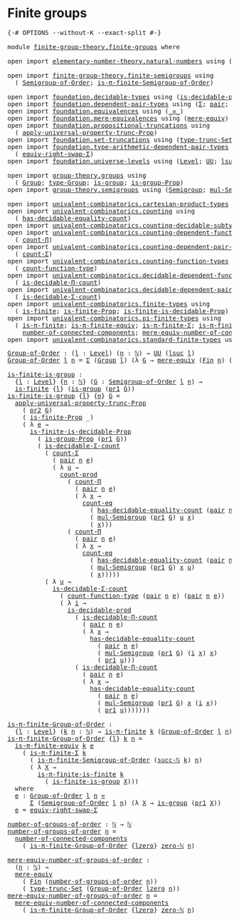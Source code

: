 # Finite groups

<pre class="Agda"><a id="26" class="Symbol">{-#</a> <a id="30" class="Keyword">OPTIONS</a> <a id="38" class="Pragma">--without-K</a> <a id="50" class="Pragma">--exact-split</a> <a id="64" class="Symbol">#-}</a>

<a id="69" class="Keyword">module</a> <a id="76" href="finite-group-theory.finite-groups.html" class="Module">finite-group-theory.finite-groups</a> <a id="110" class="Keyword">where</a>

<a id="117" class="Keyword">open</a> <a id="122" class="Keyword">import</a> <a id="129" href="elementary-number-theory.natural-numbers.html" class="Module">elementary-number-theory.natural-numbers</a> <a id="170" class="Keyword">using</a> <a id="176" class="Symbol">(</a><a id="177" href="elementary-number-theory.natural-numbers.html#1444" class="Datatype">ℕ</a><a id="178" class="Symbol">;</a> <a id="180" href="elementary-number-theory.natural-numbers.html#1478" class="InductiveConstructor">succ-ℕ</a><a id="186" class="Symbol">;</a> <a id="188" href="elementary-number-theory.natural-numbers.html#1465" class="InductiveConstructor">zero-ℕ</a><a id="194" class="Symbol">)</a>

<a id="197" class="Keyword">open</a> <a id="202" class="Keyword">import</a> <a id="209" href="finite-group-theory.finite-semigroups.html" class="Module">finite-group-theory.finite-semigroups</a> <a id="247" class="Keyword">using</a>
  <a id="255" class="Symbol">(</a> <a id="257" href="finite-group-theory.finite-semigroups.html#2206" class="Function">Semigroup-of-Order</a><a id="275" class="Symbol">;</a> <a id="277" href="finite-group-theory.finite-semigroups.html#3287" class="Function">is-π-finite-Semigroup-of-Order</a><a id="307" class="Symbol">)</a>

<a id="310" class="Keyword">open</a> <a id="315" class="Keyword">import</a> <a id="322" href="foundation.decidable-types.html" class="Module">foundation.decidable-types</a> <a id="349" class="Keyword">using</a> <a id="355" class="Symbol">(</a><a id="356" href="foundation.decidable-types.html#3737" class="Function">is-decidable-prod</a><a id="373" class="Symbol">)</a>
<a id="375" class="Keyword">open</a> <a id="380" class="Keyword">import</a> <a id="387" href="foundation.dependent-pair-types.html" class="Module">foundation.dependent-pair-types</a> <a id="419" class="Keyword">using</a> <a id="425" class="Symbol">(</a><a id="426" href="foundation-core.dependent-pair-types.html#502" class="Record">Σ</a><a id="427" class="Symbol">;</a> <a id="429" href="foundation-core.dependent-pair-types.html#575" class="InductiveConstructor">pair</a><a id="433" class="Symbol">;</a> <a id="435" href="foundation-core.dependent-pair-types.html#592" class="Field">pr1</a><a id="438" class="Symbol">;</a> <a id="440" href="foundation-core.dependent-pair-types.html#604" class="Field">pr2</a><a id="443" class="Symbol">)</a>
<a id="445" class="Keyword">open</a> <a id="450" class="Keyword">import</a> <a id="457" href="foundation.equivalences.html" class="Module">foundation.equivalences</a> <a id="481" class="Keyword">using</a> <a id="487" class="Symbol">(</a><a id="488" href="foundation-core.equivalences.html#1607" class="Function Operator">_≃_</a><a id="491" class="Symbol">)</a>
<a id="493" class="Keyword">open</a> <a id="498" class="Keyword">import</a> <a id="505" href="foundation.mere-equivalences.html" class="Module">foundation.mere-equivalences</a> <a id="534" class="Keyword">using</a> <a id="540" class="Symbol">(</a><a id="541" href="foundation.mere-equivalences.html#1406" class="Function">mere-equiv</a><a id="551" class="Symbol">)</a>
<a id="553" class="Keyword">open</a> <a id="558" class="Keyword">import</a> <a id="565" href="foundation.propositional-truncations.html" class="Module">foundation.propositional-truncations</a> <a id="602" class="Keyword">using</a>
  <a id="610" class="Symbol">(</a> <a id="612" href="foundation.propositional-truncations.html#5581" class="Function">apply-universal-property-trunc-Prop</a><a id="647" class="Symbol">)</a>
<a id="649" class="Keyword">open</a> <a id="654" class="Keyword">import</a> <a id="661" href="foundation.set-truncations.html" class="Module">foundation.set-truncations</a> <a id="688" class="Keyword">using</a> <a id="694" class="Symbol">(</a><a id="695" href="foundation.set-truncations.html#3386" class="Postulate">type-trunc-Set</a><a id="709" class="Symbol">)</a>
<a id="711" class="Keyword">open</a> <a id="716" class="Keyword">import</a> <a id="723" href="foundation.type-arithmetic-dependent-pair-types.html" class="Module">foundation.type-arithmetic-dependent-pair-types</a> <a id="771" class="Keyword">using</a>
  <a id="779" class="Symbol">(</a> <a id="781" href="foundation-core.type-arithmetic-dependent-pair-types.html#11499" class="Function">equiv-right-swap-Σ</a><a id="799" class="Symbol">)</a>
<a id="801" class="Keyword">open</a> <a id="806" class="Keyword">import</a> <a id="813" href="foundation.universe-levels.html" class="Module">foundation.universe-levels</a> <a id="840" class="Keyword">using</a> <a id="846" class="Symbol">(</a><a id="847" href="Agda.Primitive.html#597" class="Postulate">Level</a><a id="852" class="Symbol">;</a> <a id="854" href="foundation-core.universe-levels.html#222" class="Primitive">UU</a><a id="856" class="Symbol">;</a> <a id="858" href="Agda.Primitive.html#780" class="Primitive">lsuc</a><a id="862" class="Symbol">;</a> <a id="864" href="Agda.Primitive.html#764" class="Primitive">lzero</a><a id="869" class="Symbol">)</a>

<a id="872" class="Keyword">open</a> <a id="877" class="Keyword">import</a> <a id="884" href="group-theory.groups.html" class="Module">group-theory.groups</a> <a id="904" class="Keyword">using</a>
  <a id="912" class="Symbol">(</a> <a id="914" href="group-theory.groups.html#1961" class="Function">Group</a><a id="919" class="Symbol">;</a> <a id="921" href="group-theory.groups.html#2204" class="Function">type-Group</a><a id="931" class="Symbol">;</a> <a id="933" href="group-theory.groups.html#1829" class="Function">is-group</a><a id="941" class="Symbol">;</a> <a id="943" href="group-theory.groups.html#7602" class="Function">is-group-Prop</a><a id="956" class="Symbol">)</a>
<a id="958" class="Keyword">open</a> <a id="963" class="Keyword">import</a> <a id="970" href="group-theory.semigroups.html" class="Module">group-theory.semigroups</a> <a id="994" class="Keyword">using</a> <a id="1000" class="Symbol">(</a><a id="1001" href="group-theory.semigroups.html#737" class="Function">Semigroup</a><a id="1010" class="Symbol">;</a> <a id="1012" href="group-theory.semigroups.html#1207" class="Function">mul-Semigroup</a><a id="1025" class="Symbol">)</a>

<a id="1028" class="Keyword">open</a> <a id="1033" class="Keyword">import</a> <a id="1040" href="univalent-combinatorics.cartesian-product-types.html" class="Module">univalent-combinatorics.cartesian-product-types</a> <a id="1088" class="Keyword">using</a> <a id="1094" class="Symbol">(</a><a id="1095" href="univalent-combinatorics.cartesian-product-types.html#3151" class="Function">count-prod</a><a id="1105" class="Symbol">)</a>
<a id="1107" class="Keyword">open</a> <a id="1112" class="Keyword">import</a> <a id="1119" href="univalent-combinatorics.counting.html" class="Module">univalent-combinatorics.counting</a> <a id="1152" class="Keyword">using</a>
  <a id="1160" class="Symbol">(</a> <a id="1162" href="univalent-combinatorics.counting.html#5708" class="Function">has-decidable-equality-count</a><a id="1190" class="Symbol">)</a>
<a id="1192" class="Keyword">open</a> <a id="1197" class="Keyword">import</a> <a id="1204" href="univalent-combinatorics.counting-decidable-subtypes.html" class="Module">univalent-combinatorics.counting-decidable-subtypes</a> <a id="1256" class="Keyword">using</a> <a id="1262" class="Symbol">(</a><a id="1263" href="univalent-combinatorics.counting-decidable-subtypes.html#3453" class="Function">count-eq</a><a id="1271" class="Symbol">)</a>
<a id="1273" class="Keyword">open</a> <a id="1278" class="Keyword">import</a> <a id="1285" href="univalent-combinatorics.counting-dependent-function-types.html" class="Module">univalent-combinatorics.counting-dependent-function-types</a> <a id="1343" class="Keyword">using</a>
  <a id="1351" class="Symbol">(</a> <a id="1353" href="univalent-combinatorics.counting-dependent-function-types.html#1758" class="Function">count-Π</a><a id="1360" class="Symbol">)</a>
<a id="1362" class="Keyword">open</a> <a id="1367" class="Keyword">import</a> <a id="1374" href="univalent-combinatorics.counting-dependent-pair-types.html" class="Module">univalent-combinatorics.counting-dependent-pair-types</a> <a id="1428" class="Keyword">using</a>
  <a id="1436" class="Symbol">(</a> <a id="1438" href="univalent-combinatorics.counting-dependent-pair-types.html#3953" class="Function">count-Σ</a><a id="1445" class="Symbol">)</a>
<a id="1447" class="Keyword">open</a> <a id="1452" class="Keyword">import</a> <a id="1459" href="univalent-combinatorics.counting-function-types.html" class="Module">univalent-combinatorics.counting-function-types</a> <a id="1507" class="Keyword">using</a>
  <a id="1515" class="Symbol">(</a> <a id="1517" href="univalent-combinatorics.counting-function-types.html#376" class="Function">count-function-type</a><a id="1536" class="Symbol">)</a>
<a id="1538" class="Keyword">open</a> <a id="1543" class="Keyword">import</a> <a id="1550" href="univalent-combinatorics.decidable-dependent-function-types.html" class="Module">univalent-combinatorics.decidable-dependent-function-types</a> <a id="1609" class="Keyword">using</a>
  <a id="1617" class="Symbol">(</a> <a id="1619" href="univalent-combinatorics.decidable-dependent-function-types.html#1779" class="Function">is-decidable-Π-count</a><a id="1639" class="Symbol">)</a>
<a id="1641" class="Keyword">open</a> <a id="1646" class="Keyword">import</a> <a id="1653" href="univalent-combinatorics.decidable-dependent-pair-types.html" class="Module">univalent-combinatorics.decidable-dependent-pair-types</a> <a id="1708" class="Keyword">using</a>
  <a id="1716" class="Symbol">(</a> <a id="1718" href="univalent-combinatorics.decidable-dependent-pair-types.html#1939" class="Function">is-decidable-Σ-count</a><a id="1738" class="Symbol">)</a>
<a id="1740" class="Keyword">open</a> <a id="1745" class="Keyword">import</a> <a id="1752" href="univalent-combinatorics.finite-types.html" class="Module">univalent-combinatorics.finite-types</a> <a id="1789" class="Keyword">using</a>
  <a id="1797" class="Symbol">(</a> <a id="1799" href="univalent-combinatorics.finite-types.html#3651" class="Function">is-finite</a><a id="1808" class="Symbol">;</a> <a id="1810" href="univalent-combinatorics.finite-types.html#3560" class="Function">is-finite-Prop</a><a id="1824" class="Symbol">;</a> <a id="1826" href="univalent-combinatorics.finite-types.html#8457" class="Function">is-finite-is-decidable-Prop</a><a id="1853" class="Symbol">)</a>
<a id="1855" class="Keyword">open</a> <a id="1860" class="Keyword">import</a> <a id="1867" href="univalent-combinatorics.pi-finite-types.html" class="Module">univalent-combinatorics.pi-finite-types</a> <a id="1907" class="Keyword">using</a>
  <a id="1915" class="Symbol">(</a> <a id="1917" href="univalent-combinatorics.pi-finite-types.html#8662" class="Function">is-π-finite</a><a id="1928" class="Symbol">;</a> <a id="1930" href="univalent-combinatorics.pi-finite-types.html#10868" class="Function">is-π-finite-equiv</a><a id="1947" class="Symbol">;</a> <a id="1949" href="univalent-combinatorics.pi-finite-types.html#34721" class="Function">is-π-finite-Σ</a><a id="1962" class="Symbol">;</a> <a id="1964" href="univalent-combinatorics.pi-finite-types.html#14661" class="Function">is-π-finite-is-finite</a><a id="1985" class="Symbol">;</a>
    <a id="1991" href="univalent-combinatorics.pi-finite-types.html#7940" class="Function">number-of-connected-components</a><a id="2021" class="Symbol">;</a> <a id="2023" href="univalent-combinatorics.pi-finite-types.html#8105" class="Function">mere-equiv-number-of-connected-components</a><a id="2064" class="Symbol">)</a>
<a id="2066" class="Keyword">open</a> <a id="2071" class="Keyword">import</a> <a id="2078" href="univalent-combinatorics.standard-finite-types.html" class="Module">univalent-combinatorics.standard-finite-types</a> <a id="2124" class="Keyword">using</a> <a id="2130" class="Symbol">(</a><a id="2131" href="univalent-combinatorics.standard-finite-types.html#2072" class="Function">Fin</a><a id="2134" class="Symbol">)</a>
</pre>
<pre class="Agda"><a id="Group-of-Order"></a><a id="2149" href="finite-group-theory.finite-groups.html#2149" class="Function">Group-of-Order</a> <a id="2164" class="Symbol">:</a> <a id="2166" class="Symbol">(</a><a id="2167" href="finite-group-theory.finite-groups.html#2167" class="Bound">l</a> <a id="2169" class="Symbol">:</a> <a id="2171" href="Agda.Primitive.html#597" class="Postulate">Level</a><a id="2176" class="Symbol">)</a> <a id="2178" class="Symbol">(</a><a id="2179" href="finite-group-theory.finite-groups.html#2179" class="Bound">n</a> <a id="2181" class="Symbol">:</a> <a id="2183" href="elementary-number-theory.natural-numbers.html#1444" class="Datatype">ℕ</a><a id="2184" class="Symbol">)</a> <a id="2186" class="Symbol">→</a> <a id="2188" href="foundation-core.universe-levels.html#222" class="Primitive">UU</a> <a id="2191" class="Symbol">(</a><a id="2192" href="Agda.Primitive.html#780" class="Primitive">lsuc</a> <a id="2197" href="finite-group-theory.finite-groups.html#2167" class="Bound">l</a><a id="2198" class="Symbol">)</a>
<a id="2200" href="finite-group-theory.finite-groups.html#2149" class="Function">Group-of-Order</a> <a id="2215" href="finite-group-theory.finite-groups.html#2215" class="Bound">l</a> <a id="2217" href="finite-group-theory.finite-groups.html#2217" class="Bound">n</a> <a id="2219" class="Symbol">=</a> <a id="2221" href="foundation-core.dependent-pair-types.html#502" class="Record">Σ</a> <a id="2223" class="Symbol">(</a><a id="2224" href="group-theory.groups.html#1961" class="Function">Group</a> <a id="2230" href="finite-group-theory.finite-groups.html#2215" class="Bound">l</a><a id="2231" class="Symbol">)</a> <a id="2233" class="Symbol">(λ</a> <a id="2236" href="finite-group-theory.finite-groups.html#2236" class="Bound">G</a> <a id="2238" class="Symbol">→</a> <a id="2240" href="foundation.mere-equivalences.html#1406" class="Function">mere-equiv</a> <a id="2251" class="Symbol">(</a><a id="2252" href="univalent-combinatorics.standard-finite-types.html#2072" class="Function">Fin</a> <a id="2256" href="finite-group-theory.finite-groups.html#2217" class="Bound">n</a><a id="2257" class="Symbol">)</a> <a id="2259" class="Symbol">(</a><a id="2260" href="group-theory.groups.html#2204" class="Function">type-Group</a> <a id="2271" href="finite-group-theory.finite-groups.html#2236" class="Bound">G</a><a id="2272" class="Symbol">))</a>

<a id="is-finite-is-group"></a><a id="2276" href="finite-group-theory.finite-groups.html#2276" class="Function">is-finite-is-group</a> <a id="2295" class="Symbol">:</a>
  <a id="2299" class="Symbol">{</a><a id="2300" href="finite-group-theory.finite-groups.html#2300" class="Bound">l</a> <a id="2302" class="Symbol">:</a> <a id="2304" href="Agda.Primitive.html#597" class="Postulate">Level</a><a id="2309" class="Symbol">}</a> <a id="2311" class="Symbol">{</a><a id="2312" href="finite-group-theory.finite-groups.html#2312" class="Bound">n</a> <a id="2314" class="Symbol">:</a> <a id="2316" href="elementary-number-theory.natural-numbers.html#1444" class="Datatype">ℕ</a><a id="2317" class="Symbol">}</a> <a id="2319" class="Symbol">(</a><a id="2320" href="finite-group-theory.finite-groups.html#2320" class="Bound">G</a> <a id="2322" class="Symbol">:</a> <a id="2324" href="finite-group-theory.finite-semigroups.html#2206" class="Function">Semigroup-of-Order</a> <a id="2343" href="finite-group-theory.finite-groups.html#2300" class="Bound">l</a> <a id="2345" href="finite-group-theory.finite-groups.html#2312" class="Bound">n</a><a id="2346" class="Symbol">)</a> <a id="2348" class="Symbol">→</a>
  <a id="2352" href="univalent-combinatorics.finite-types.html#3651" class="Function">is-finite</a> <a id="2362" class="Symbol">{</a><a id="2363" href="finite-group-theory.finite-groups.html#2300" class="Bound">l</a><a id="2364" class="Symbol">}</a> <a id="2366" class="Symbol">(</a><a id="2367" href="group-theory.groups.html#1829" class="Function">is-group</a> <a id="2376" class="Symbol">(</a><a id="2377" href="foundation-core.dependent-pair-types.html#592" class="Field">pr1</a> <a id="2381" href="finite-group-theory.finite-groups.html#2320" class="Bound">G</a><a id="2382" class="Symbol">))</a>
<a id="2385" href="finite-group-theory.finite-groups.html#2276" class="Function">is-finite-is-group</a> <a id="2404" class="Symbol">{</a><a id="2405" href="finite-group-theory.finite-groups.html#2405" class="Bound">l</a><a id="2406" class="Symbol">}</a> <a id="2408" class="Symbol">{</a><a id="2409" href="finite-group-theory.finite-groups.html#2409" class="Bound">n</a><a id="2410" class="Symbol">}</a> <a id="2412" href="finite-group-theory.finite-groups.html#2412" class="Bound">G</a> <a id="2414" class="Symbol">=</a>
  <a id="2418" href="foundation.propositional-truncations.html#5581" class="Function">apply-universal-property-trunc-Prop</a>
    <a id="2458" class="Symbol">(</a> <a id="2460" href="foundation-core.dependent-pair-types.html#604" class="Field">pr2</a> <a id="2464" href="finite-group-theory.finite-groups.html#2412" class="Bound">G</a><a id="2465" class="Symbol">)</a>
    <a id="2471" class="Symbol">(</a> <a id="2473" href="univalent-combinatorics.finite-types.html#3560" class="Function">is-finite-Prop</a> <a id="2488" class="Symbol">_)</a>
    <a id="2495" class="Symbol">(</a> <a id="2497" class="Symbol">λ</a> <a id="2499" href="finite-group-theory.finite-groups.html#2499" class="Bound">e</a> <a id="2501" class="Symbol">→</a>
      <a id="2509" href="univalent-combinatorics.finite-types.html#8457" class="Function">is-finite-is-decidable-Prop</a>
        <a id="2545" class="Symbol">(</a> <a id="2547" href="group-theory.groups.html#7602" class="Function">is-group-Prop</a> <a id="2561" class="Symbol">(</a><a id="2562" href="foundation-core.dependent-pair-types.html#592" class="Field">pr1</a> <a id="2566" href="finite-group-theory.finite-groups.html#2412" class="Bound">G</a><a id="2567" class="Symbol">))</a>
        <a id="2578" class="Symbol">(</a> <a id="2580" href="univalent-combinatorics.decidable-dependent-pair-types.html#1939" class="Function">is-decidable-Σ-count</a>
          <a id="2611" class="Symbol">(</a> <a id="2613" href="univalent-combinatorics.counting-dependent-pair-types.html#3953" class="Function">count-Σ</a>
            <a id="2633" class="Symbol">(</a> <a id="2635" href="foundation-core.dependent-pair-types.html#575" class="InductiveConstructor">pair</a> <a id="2640" href="finite-group-theory.finite-groups.html#2409" class="Bound">n</a> <a id="2642" href="finite-group-theory.finite-groups.html#2499" class="Bound">e</a><a id="2643" class="Symbol">)</a>
            <a id="2657" class="Symbol">(</a> <a id="2659" class="Symbol">λ</a> <a id="2661" href="finite-group-theory.finite-groups.html#2661" class="Bound">u</a> <a id="2663" class="Symbol">→</a>
              <a id="2679" href="univalent-combinatorics.cartesian-product-types.html#3151" class="Function">count-prod</a>
                <a id="2706" class="Symbol">(</a> <a id="2708" href="univalent-combinatorics.counting-dependent-function-types.html#1758" class="Function">count-Π</a>
                  <a id="2734" class="Symbol">(</a> <a id="2736" href="foundation-core.dependent-pair-types.html#575" class="InductiveConstructor">pair</a> <a id="2741" href="finite-group-theory.finite-groups.html#2409" class="Bound">n</a> <a id="2743" href="finite-group-theory.finite-groups.html#2499" class="Bound">e</a><a id="2744" class="Symbol">)</a>
                  <a id="2764" class="Symbol">(</a> <a id="2766" class="Symbol">λ</a> <a id="2768" href="finite-group-theory.finite-groups.html#2768" class="Bound">x</a> <a id="2770" class="Symbol">→</a>
                    <a id="2792" href="univalent-combinatorics.counting-decidable-subtypes.html#3453" class="Function">count-eq</a>
                      <a id="2823" class="Symbol">(</a> <a id="2825" href="univalent-combinatorics.counting.html#5708" class="Function">has-decidable-equality-count</a> <a id="2854" class="Symbol">(</a><a id="2855" href="foundation-core.dependent-pair-types.html#575" class="InductiveConstructor">pair</a> <a id="2860" href="finite-group-theory.finite-groups.html#2409" class="Bound">n</a> <a id="2862" href="finite-group-theory.finite-groups.html#2499" class="Bound">e</a><a id="2863" class="Symbol">))</a>
                      <a id="2888" class="Symbol">(</a> <a id="2890" href="group-theory.semigroups.html#1207" class="Function">mul-Semigroup</a> <a id="2904" class="Symbol">(</a><a id="2905" href="foundation-core.dependent-pair-types.html#592" class="Field">pr1</a> <a id="2909" href="finite-group-theory.finite-groups.html#2412" class="Bound">G</a><a id="2910" class="Symbol">)</a> <a id="2912" href="finite-group-theory.finite-groups.html#2661" class="Bound">u</a> <a id="2914" href="finite-group-theory.finite-groups.html#2768" class="Bound">x</a><a id="2915" class="Symbol">)</a>
                      <a id="2939" class="Symbol">(</a> <a id="2941" href="finite-group-theory.finite-groups.html#2768" class="Bound">x</a><a id="2942" class="Symbol">)))</a>
                <a id="2962" class="Symbol">(</a> <a id="2964" href="univalent-combinatorics.counting-dependent-function-types.html#1758" class="Function">count-Π</a>
                  <a id="2990" class="Symbol">(</a> <a id="2992" href="foundation-core.dependent-pair-types.html#575" class="InductiveConstructor">pair</a> <a id="2997" href="finite-group-theory.finite-groups.html#2409" class="Bound">n</a> <a id="2999" href="finite-group-theory.finite-groups.html#2499" class="Bound">e</a><a id="3000" class="Symbol">)</a>
                  <a id="3020" class="Symbol">(</a> <a id="3022" class="Symbol">λ</a> <a id="3024" href="finite-group-theory.finite-groups.html#3024" class="Bound">x</a> <a id="3026" class="Symbol">→</a>
                    <a id="3048" href="univalent-combinatorics.counting-decidable-subtypes.html#3453" class="Function">count-eq</a>
                      <a id="3079" class="Symbol">(</a> <a id="3081" href="univalent-combinatorics.counting.html#5708" class="Function">has-decidable-equality-count</a> <a id="3110" class="Symbol">(</a><a id="3111" href="foundation-core.dependent-pair-types.html#575" class="InductiveConstructor">pair</a> <a id="3116" href="finite-group-theory.finite-groups.html#2409" class="Bound">n</a> <a id="3118" href="finite-group-theory.finite-groups.html#2499" class="Bound">e</a><a id="3119" class="Symbol">))</a>
                      <a id="3144" class="Symbol">(</a> <a id="3146" href="group-theory.semigroups.html#1207" class="Function">mul-Semigroup</a> <a id="3160" class="Symbol">(</a><a id="3161" href="foundation-core.dependent-pair-types.html#592" class="Field">pr1</a> <a id="3165" href="finite-group-theory.finite-groups.html#2412" class="Bound">G</a><a id="3166" class="Symbol">)</a> <a id="3168" href="finite-group-theory.finite-groups.html#3024" class="Bound">x</a> <a id="3170" href="finite-group-theory.finite-groups.html#2661" class="Bound">u</a><a id="3171" class="Symbol">)</a>
                      <a id="3195" class="Symbol">(</a> <a id="3197" href="finite-group-theory.finite-groups.html#3024" class="Bound">x</a><a id="3198" class="Symbol">)))))</a>
          <a id="3214" class="Symbol">(</a> <a id="3216" class="Symbol">λ</a> <a id="3218" href="finite-group-theory.finite-groups.html#3218" class="Bound">u</a> <a id="3220" class="Symbol">→</a>
            <a id="3234" href="univalent-combinatorics.decidable-dependent-pair-types.html#1939" class="Function">is-decidable-Σ-count</a>
              <a id="3269" class="Symbol">(</a> <a id="3271" href="univalent-combinatorics.counting-function-types.html#376" class="Function">count-function-type</a> <a id="3291" class="Symbol">(</a><a id="3292" href="foundation-core.dependent-pair-types.html#575" class="InductiveConstructor">pair</a> <a id="3297" href="finite-group-theory.finite-groups.html#2409" class="Bound">n</a> <a id="3299" href="finite-group-theory.finite-groups.html#2499" class="Bound">e</a><a id="3300" class="Symbol">)</a> <a id="3302" class="Symbol">(</a><a id="3303" href="foundation-core.dependent-pair-types.html#575" class="InductiveConstructor">pair</a> <a id="3308" href="finite-group-theory.finite-groups.html#2409" class="Bound">n</a> <a id="3310" href="finite-group-theory.finite-groups.html#2499" class="Bound">e</a><a id="3311" class="Symbol">))</a>
              <a id="3328" class="Symbol">(</a> <a id="3330" class="Symbol">λ</a> <a id="3332" href="finite-group-theory.finite-groups.html#3332" class="Bound">i</a> <a id="3334" class="Symbol">→</a>
                <a id="3352" href="foundation.decidable-types.html#3737" class="Function">is-decidable-prod</a>
                  <a id="3388" class="Symbol">(</a> <a id="3390" href="univalent-combinatorics.decidable-dependent-function-types.html#1779" class="Function">is-decidable-Π-count</a>
                    <a id="3431" class="Symbol">(</a> <a id="3433" href="foundation-core.dependent-pair-types.html#575" class="InductiveConstructor">pair</a> <a id="3438" href="finite-group-theory.finite-groups.html#2409" class="Bound">n</a> <a id="3440" href="finite-group-theory.finite-groups.html#2499" class="Bound">e</a><a id="3441" class="Symbol">)</a>
                    <a id="3463" class="Symbol">(</a> <a id="3465" class="Symbol">λ</a> <a id="3467" href="finite-group-theory.finite-groups.html#3467" class="Bound">x</a> <a id="3469" class="Symbol">→</a>
                      <a id="3493" href="univalent-combinatorics.counting.html#5708" class="Function">has-decidable-equality-count</a>
                        <a id="3546" class="Symbol">(</a> <a id="3548" href="foundation-core.dependent-pair-types.html#575" class="InductiveConstructor">pair</a> <a id="3553" href="finite-group-theory.finite-groups.html#2409" class="Bound">n</a> <a id="3555" href="finite-group-theory.finite-groups.html#2499" class="Bound">e</a><a id="3556" class="Symbol">)</a>
                        <a id="3582" class="Symbol">(</a> <a id="3584" href="group-theory.semigroups.html#1207" class="Function">mul-Semigroup</a> <a id="3598" class="Symbol">(</a><a id="3599" href="foundation-core.dependent-pair-types.html#592" class="Field">pr1</a> <a id="3603" href="finite-group-theory.finite-groups.html#2412" class="Bound">G</a><a id="3604" class="Symbol">)</a> <a id="3606" class="Symbol">(</a><a id="3607" href="finite-group-theory.finite-groups.html#3332" class="Bound">i</a> <a id="3609" href="finite-group-theory.finite-groups.html#3467" class="Bound">x</a><a id="3610" class="Symbol">)</a> <a id="3612" href="finite-group-theory.finite-groups.html#3467" class="Bound">x</a><a id="3613" class="Symbol">)</a>
                        <a id="3639" class="Symbol">(</a> <a id="3641" href="foundation-core.dependent-pair-types.html#592" class="Field">pr1</a> <a id="3645" href="finite-group-theory.finite-groups.html#3218" class="Bound">u</a><a id="3646" class="Symbol">)))</a>
                  <a id="3668" class="Symbol">(</a> <a id="3670" href="univalent-combinatorics.decidable-dependent-function-types.html#1779" class="Function">is-decidable-Π-count</a>
                    <a id="3711" class="Symbol">(</a> <a id="3713" href="foundation-core.dependent-pair-types.html#575" class="InductiveConstructor">pair</a> <a id="3718" href="finite-group-theory.finite-groups.html#2409" class="Bound">n</a> <a id="3720" href="finite-group-theory.finite-groups.html#2499" class="Bound">e</a><a id="3721" class="Symbol">)</a>
                    <a id="3743" class="Symbol">(</a> <a id="3745" class="Symbol">λ</a> <a id="3747" href="finite-group-theory.finite-groups.html#3747" class="Bound">x</a> <a id="3749" class="Symbol">→</a>
                      <a id="3773" href="univalent-combinatorics.counting.html#5708" class="Function">has-decidable-equality-count</a>
                        <a id="3826" class="Symbol">(</a> <a id="3828" href="foundation-core.dependent-pair-types.html#575" class="InductiveConstructor">pair</a> <a id="3833" href="finite-group-theory.finite-groups.html#2409" class="Bound">n</a> <a id="3835" href="finite-group-theory.finite-groups.html#2499" class="Bound">e</a><a id="3836" class="Symbol">)</a>
                        <a id="3862" class="Symbol">(</a> <a id="3864" href="group-theory.semigroups.html#1207" class="Function">mul-Semigroup</a> <a id="3878" class="Symbol">(</a><a id="3879" href="foundation-core.dependent-pair-types.html#592" class="Field">pr1</a> <a id="3883" href="finite-group-theory.finite-groups.html#2412" class="Bound">G</a><a id="3884" class="Symbol">)</a> <a id="3886" href="finite-group-theory.finite-groups.html#3747" class="Bound">x</a> <a id="3888" class="Symbol">(</a><a id="3889" href="finite-group-theory.finite-groups.html#3332" class="Bound">i</a> <a id="3891" href="finite-group-theory.finite-groups.html#3747" class="Bound">x</a><a id="3892" class="Symbol">))</a>
                        <a id="3919" class="Symbol">(</a> <a id="3921" href="foundation-core.dependent-pair-types.html#592" class="Field">pr1</a> <a id="3925" href="finite-group-theory.finite-groups.html#3218" class="Bound">u</a><a id="3926" class="Symbol">)))))))</a>

<a id="is-π-finite-Group-of-Order"></a><a id="3935" href="finite-group-theory.finite-groups.html#3935" class="Function">is-π-finite-Group-of-Order</a> <a id="3962" class="Symbol">:</a>
  <a id="3966" class="Symbol">{</a><a id="3967" href="finite-group-theory.finite-groups.html#3967" class="Bound">l</a> <a id="3969" class="Symbol">:</a> <a id="3971" href="Agda.Primitive.html#597" class="Postulate">Level</a><a id="3976" class="Symbol">}</a> <a id="3978" class="Symbol">(</a><a id="3979" href="finite-group-theory.finite-groups.html#3979" class="Bound">k</a> <a id="3981" href="finite-group-theory.finite-groups.html#3981" class="Bound">n</a> <a id="3983" class="Symbol">:</a> <a id="3985" href="elementary-number-theory.natural-numbers.html#1444" class="Datatype">ℕ</a><a id="3986" class="Symbol">)</a> <a id="3988" class="Symbol">→</a> <a id="3990" href="univalent-combinatorics.pi-finite-types.html#8662" class="Function">is-π-finite</a> <a id="4002" href="finite-group-theory.finite-groups.html#3979" class="Bound">k</a> <a id="4004" class="Symbol">(</a><a id="4005" href="finite-group-theory.finite-groups.html#2149" class="Function">Group-of-Order</a> <a id="4020" href="finite-group-theory.finite-groups.html#3967" class="Bound">l</a> <a id="4022" href="finite-group-theory.finite-groups.html#3981" class="Bound">n</a><a id="4023" class="Symbol">)</a>
<a id="4025" href="finite-group-theory.finite-groups.html#3935" class="Function">is-π-finite-Group-of-Order</a> <a id="4052" class="Symbol">{</a><a id="4053" href="finite-group-theory.finite-groups.html#4053" class="Bound">l</a><a id="4054" class="Symbol">}</a> <a id="4056" href="finite-group-theory.finite-groups.html#4056" class="Bound">k</a> <a id="4058" href="finite-group-theory.finite-groups.html#4058" class="Bound">n</a> <a id="4060" class="Symbol">=</a>
  <a id="4064" href="univalent-combinatorics.pi-finite-types.html#10868" class="Function">is-π-finite-equiv</a> <a id="4082" href="finite-group-theory.finite-groups.html#4056" class="Bound">k</a> <a id="4084" href="finite-group-theory.finite-groups.html#4253" class="Function">e</a>
    <a id="4090" class="Symbol">(</a> <a id="4092" href="univalent-combinatorics.pi-finite-types.html#34721" class="Function">is-π-finite-Σ</a> <a id="4106" href="finite-group-theory.finite-groups.html#4056" class="Bound">k</a>
      <a id="4114" class="Symbol">(</a> <a id="4116" href="finite-group-theory.finite-semigroups.html#3287" class="Function">is-π-finite-Semigroup-of-Order</a> <a id="4147" class="Symbol">(</a><a id="4148" href="elementary-number-theory.natural-numbers.html#1478" class="InductiveConstructor">succ-ℕ</a> <a id="4155" href="finite-group-theory.finite-groups.html#4056" class="Bound">k</a><a id="4156" class="Symbol">)</a> <a id="4158" href="finite-group-theory.finite-groups.html#4058" class="Bound">n</a><a id="4159" class="Symbol">)</a>
      <a id="4167" class="Symbol">(</a> <a id="4169" class="Symbol">λ</a> <a id="4171" href="finite-group-theory.finite-groups.html#4171" class="Bound">X</a> <a id="4173" class="Symbol">→</a>
        <a id="4183" href="univalent-combinatorics.pi-finite-types.html#14661" class="Function">is-π-finite-is-finite</a> <a id="4205" href="finite-group-theory.finite-groups.html#4056" class="Bound">k</a>
          <a id="4217" class="Symbol">(</a> <a id="4219" href="finite-group-theory.finite-groups.html#2276" class="Function">is-finite-is-group</a> <a id="4238" href="finite-group-theory.finite-groups.html#4171" class="Bound">X</a><a id="4239" class="Symbol">)))</a>
  <a id="4245" class="Keyword">where</a>
  <a id="4253" href="finite-group-theory.finite-groups.html#4253" class="Function">e</a> <a id="4255" class="Symbol">:</a> <a id="4257" href="finite-group-theory.finite-groups.html#2149" class="Function">Group-of-Order</a> <a id="4272" href="finite-group-theory.finite-groups.html#4053" class="Bound">l</a> <a id="4274" href="finite-group-theory.finite-groups.html#4058" class="Bound">n</a> <a id="4276" href="foundation-core.equivalences.html#1607" class="Function Operator">≃</a>
      <a id="4284" href="foundation-core.dependent-pair-types.html#502" class="Record">Σ</a> <a id="4286" class="Symbol">(</a><a id="4287" href="finite-group-theory.finite-semigroups.html#2206" class="Function">Semigroup-of-Order</a> <a id="4306" href="finite-group-theory.finite-groups.html#4053" class="Bound">l</a> <a id="4308" href="finite-group-theory.finite-groups.html#4058" class="Bound">n</a><a id="4309" class="Symbol">)</a> <a id="4311" class="Symbol">(λ</a> <a id="4314" href="finite-group-theory.finite-groups.html#4314" class="Bound">X</a> <a id="4316" class="Symbol">→</a> <a id="4318" href="group-theory.groups.html#1829" class="Function">is-group</a> <a id="4327" class="Symbol">(</a><a id="4328" href="foundation-core.dependent-pair-types.html#592" class="Field">pr1</a> <a id="4332" href="finite-group-theory.finite-groups.html#4314" class="Bound">X</a><a id="4333" class="Symbol">))</a>
  <a id="4338" href="finite-group-theory.finite-groups.html#4253" class="Function">e</a> <a id="4340" class="Symbol">=</a> <a id="4342" href="foundation-core.type-arithmetic-dependent-pair-types.html#11499" class="Function">equiv-right-swap-Σ</a>

<a id="number-of-groups-of-order"></a><a id="4362" href="finite-group-theory.finite-groups.html#4362" class="Function">number-of-groups-of-order</a> <a id="4388" class="Symbol">:</a> <a id="4390" href="elementary-number-theory.natural-numbers.html#1444" class="Datatype">ℕ</a> <a id="4392" class="Symbol">→</a> <a id="4394" href="elementary-number-theory.natural-numbers.html#1444" class="Datatype">ℕ</a>
<a id="4396" href="finite-group-theory.finite-groups.html#4362" class="Function">number-of-groups-of-order</a> <a id="4422" href="finite-group-theory.finite-groups.html#4422" class="Bound">n</a> <a id="4424" class="Symbol">=</a>
  <a id="4428" href="univalent-combinatorics.pi-finite-types.html#7940" class="Function">number-of-connected-components</a>
    <a id="4463" class="Symbol">(</a> <a id="4465" href="finite-group-theory.finite-groups.html#3935" class="Function">is-π-finite-Group-of-Order</a> <a id="4492" class="Symbol">{</a><a id="4493" href="Agda.Primitive.html#764" class="Primitive">lzero</a><a id="4498" class="Symbol">}</a> <a id="4500" href="elementary-number-theory.natural-numbers.html#1465" class="InductiveConstructor">zero-ℕ</a> <a id="4507" href="finite-group-theory.finite-groups.html#4422" class="Bound">n</a><a id="4508" class="Symbol">)</a>

<a id="mere-equiv-number-of-groups-of-order"></a><a id="4511" href="finite-group-theory.finite-groups.html#4511" class="Function">mere-equiv-number-of-groups-of-order</a> <a id="4548" class="Symbol">:</a>
  <a id="4552" class="Symbol">(</a><a id="4553" href="finite-group-theory.finite-groups.html#4553" class="Bound">n</a> <a id="4555" class="Symbol">:</a> <a id="4557" href="elementary-number-theory.natural-numbers.html#1444" class="Datatype">ℕ</a><a id="4558" class="Symbol">)</a> <a id="4560" class="Symbol">→</a>
  <a id="4564" href="foundation.mere-equivalences.html#1406" class="Function">mere-equiv</a>
    <a id="4579" class="Symbol">(</a> <a id="4581" href="univalent-combinatorics.standard-finite-types.html#2072" class="Function">Fin</a> <a id="4585" class="Symbol">(</a><a id="4586" href="finite-group-theory.finite-groups.html#4362" class="Function">number-of-groups-of-order</a> <a id="4612" href="finite-group-theory.finite-groups.html#4553" class="Bound">n</a><a id="4613" class="Symbol">))</a>
    <a id="4620" class="Symbol">(</a> <a id="4622" href="foundation.set-truncations.html#3386" class="Postulate">type-trunc-Set</a> <a id="4637" class="Symbol">(</a><a id="4638" href="finite-group-theory.finite-groups.html#2149" class="Function">Group-of-Order</a> <a id="4653" href="Agda.Primitive.html#764" class="Primitive">lzero</a> <a id="4659" href="finite-group-theory.finite-groups.html#4553" class="Bound">n</a><a id="4660" class="Symbol">))</a>
<a id="4663" href="finite-group-theory.finite-groups.html#4511" class="Function">mere-equiv-number-of-groups-of-order</a> <a id="4700" href="finite-group-theory.finite-groups.html#4700" class="Bound">n</a> <a id="4702" class="Symbol">=</a>
  <a id="4706" href="univalent-combinatorics.pi-finite-types.html#8105" class="Function">mere-equiv-number-of-connected-components</a>
    <a id="4752" class="Symbol">(</a> <a id="4754" href="finite-group-theory.finite-groups.html#3935" class="Function">is-π-finite-Group-of-Order</a> <a id="4781" class="Symbol">{</a><a id="4782" href="Agda.Primitive.html#764" class="Primitive">lzero</a><a id="4787" class="Symbol">}</a> <a id="4789" href="elementary-number-theory.natural-numbers.html#1465" class="InductiveConstructor">zero-ℕ</a> <a id="4796" href="finite-group-theory.finite-groups.html#4700" class="Bound">n</a><a id="4797" class="Symbol">)</a>
</pre>